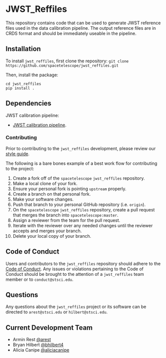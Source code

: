 # JWST_Reffiles

This repository contains code that can be used to generate JWST reference files
used in the data calibration pipeline. The output reference files are in CRDS format
and should be immediately useable in the pipeline.

## Installation

To install `jwst_reffiles`, first clone the repository:
`git clone https://github.com/spacetelescope/jwst_reffiles.git`

Then, install the package:
```
cd jwst_reffiles
pip install .
```

## Dependencies

JWST calibration pipeline:

* [JWST calibration pipeline][d5].

[d5]: https://github.com/spacetelescope/jwst


### Contributing

Prior to contributing to the `jwst_reffiles` development, please review our [style guide](https://github.com/spacetelescope/jwst_reffiles/blob/master/style_guide/style_guide.md).

The following is a bare bones example of a best work flow for contributing to the project:

1. Create a fork off of the `spacetelescope` `jwst_reffiles` repository.
2. Make a local clone of your fork.
3. Ensure your personal fork is pointing `upstream` properly.
4. Create a branch on that personal fork.
5. Make your software changes.
6. Push that branch to your personal GitHub repository (i.e. `origin`).
7. On the `spacetelescope` `jwst_reffiles` repository, create a pull request that merges the branch into `spacetelescope:master`.
8. Assign a reviewer from the team for the pull request.
9. Iterate with the reviewer over any needed changes until the reviewer accepts and merges your branch.
10. Delete your local copy of your branch.


## Code of Conduct

Users and contributors to the `jwst_reffiles` repository should adhere to the [Code of Conduct](https://github.com/spacetelescope/jwst_reffiles/blob/master/CODE_OF_CONDUCT.md).  Any issues or violations pertaining to the Code of Conduct should be brought to the attention of a `jwst_reffiles` team member or to `conduct@stsci.edu`.


## Questions

Any questions about the `jwst_reffiles` project or its software can be directed to `arest@stsci.edu` or `hilbert@stsci.edu`.


## Current Development Team
- Armin Rest [@arest](https://github.com/arest)
- Bryan Hilbert [@bhilbert4](https://github.com/bhilbert4)
- Alicia Canipe [@aliciacanipe](https://github.com/aliciacanipe)
